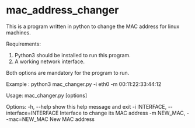 # mac_address_changer
This is a program written in python to change the MAC address for linux machines.

Requirements: 
  1. Python3 should be installed to run this program.
  2. A working network interface.
  
Both options are mandatory for the program to run.

Example : python3 mac_changer.py -i eth0 -m 00:11:22:33:44:12

Usage: mac_changer.py [options]

Options:
  -h, --help            show this help message and exit
  -i INTERFACE, --interface=INTERFACE
                        Interface to change its MAC address
  -m NEW_MAC, --mac=NEW_MAC
                        New MAC address
